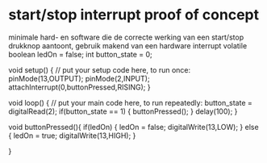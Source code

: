 # start/stop interrupt proof of concept
minimale hard- en software die de correcte werking van een start/stop drukknop aantoont, gebruik makend van een hardware interrupt
volatile boolean ledOn = false;
int button_state = 0;

void setup() {
  // put your setup code here, to run once:
  pinMode(13,OUTPUT);
  pinMode(2,INPUT);
  attachInterrupt(0,buttonPressed,RISING);
}

void loop() {
  // put your main code here, to run repeatedly:
  button_state = digitalRead(2);
  if(button_state == 1)
  {
    buttonPressed();
  }
  delay(100);
}

void buttonPressed(){
  if(ledOn)
  {
    ledOn = false;
    digitalWrite(13,LOW);
  }
  else
  {
    ledOn = true;
    digitalWrite(13,HIGH);
  }
  
}

